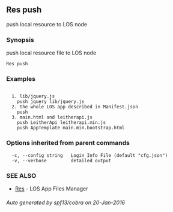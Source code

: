 ## Res push

push local resource to LOS node

### Synopsis


push local resource file to LOS node

```
Res push
```

### Examples

```

  1. lib/jquery.js
    push jquery lib/jquery.js
  2. the whole LOS app described in Manifest.json
    push
  3. main.html and leitherapi.js
    push LeitherApi leitherapi.min.js
    push AppTemplate main.min.bootstrap.html

```

### Options inherited from parent commands

```
  -c, --config string   Login Info File (default "cfg.json")
  -v, --verbose         detailed output
```

### SEE ALSO
* [Res](Res.md)	 - LOS App Files Manager

###### Auto generated by spf13/cobra on 20-Jan-2016
